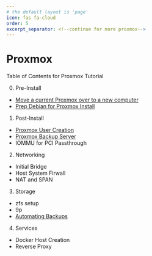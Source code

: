 ```yaml
---
# the default layout is 'page'
icon: fas fa-cloud
order: 5
excerpt_separator: <!--continue for more proxmox-->
---
```

# Proxmox

Table of Contents for Proxmox Tutorial

0. Pre-Install
 * [Move a current Proxmox over to a new computer](/posts/installing-proxmox-from-an-old-proxmox/)
 * [Prep Debian for Proxmox Install](/posts/proxmox-install-from-debian/)

1. Post-Install
 * [Proxmox User Creation](/posts/proxmox-post-install-user-creation/)
 * [Proxmox Backup Server](/posts/proxmox-backup-server/)
 * IOMMU for PCI Passthrough

2. Networking
 * Initial Bridge
 * Host System Firwall
 * NAT and SPAN

3. Storage
 * zfs setup
 * 9p
 * [Automating Backups](/posts/proxmox-automatic-backups/)


4. Services 
 * Docker Host Creation
 * Reverse Proxy
